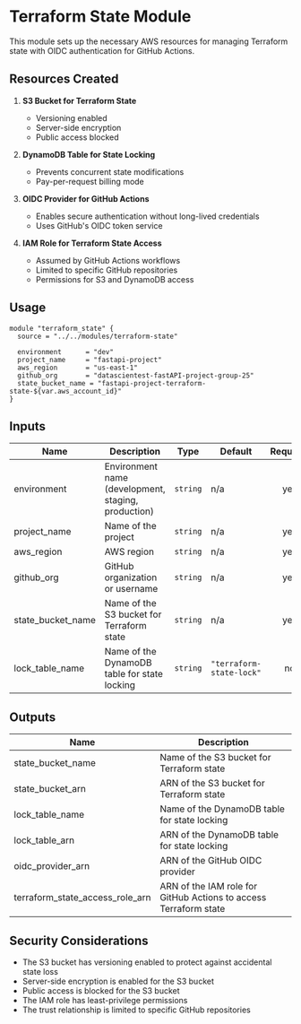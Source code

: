 # Terraform State Module

This module sets up the necessary AWS resources for managing Terraform state with OIDC authentication for GitHub Actions.

## Resources Created

1. **S3 Bucket for Terraform State**
   - Versioning enabled
   - Server-side encryption
   - Public access blocked

2. **DynamoDB Table for State Locking**
   - Prevents concurrent state modifications
   - Pay-per-request billing mode

3. **OIDC Provider for GitHub Actions**
   - Enables secure authentication without long-lived credentials
   - Uses GitHub's OIDC token service

4. **IAM Role for Terraform State Access**
   - Assumed by GitHub Actions workflows
   - Limited to specific GitHub repositories
   - Permissions for S3 and DynamoDB access

## Usage

```hcl
module "terraform_state" {
  source = "../../modules/terraform-state"

  environment      = "dev"
  project_name     = "fastapi-project"
  aws_region       = "us-east-1"
  github_org       = "datascientest-fastAPI-project-group-25"
  state_bucket_name = "fastapi-project-terraform-state-${var.aws_account_id}"
}
```

## Inputs

| Name | Description | Type | Default | Required |
|------|-------------|------|---------|:--------:|
| environment | Environment name (development, staging, production) | `string` | n/a | yes |
| project_name | Name of the project | `string` | n/a | yes |
| aws_region | AWS region | `string` | n/a | yes |
| github_org | GitHub organization or username | `string` | n/a | yes |
| state_bucket_name | Name of the S3 bucket for Terraform state | `string` | n/a | yes |
| lock_table_name | Name of the DynamoDB table for state locking | `string` | `"terraform-state-lock"` | no |

## Outputs

| Name | Description |
|------|-------------|
| state_bucket_name | Name of the S3 bucket for Terraform state |
| state_bucket_arn | ARN of the S3 bucket for Terraform state |
| lock_table_name | Name of the DynamoDB table for state locking |
| lock_table_arn | ARN of the DynamoDB table for state locking |
| oidc_provider_arn | ARN of the GitHub OIDC provider |
| terraform_state_access_role_arn | ARN of the IAM role for GitHub Actions to access Terraform state |

## Security Considerations

- The S3 bucket has versioning enabled to protect against accidental state loss
- Server-side encryption is enabled for the S3 bucket
- Public access is blocked for the S3 bucket
- The IAM role has least-privilege permissions
- The trust relationship is limited to specific GitHub repositories
